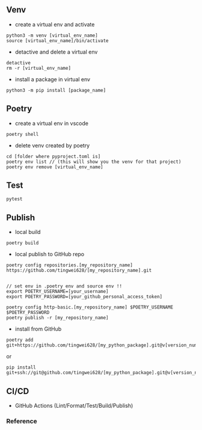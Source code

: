 ## Venv

- create a virtual env and activate
```
python3 -m venv [virtual_env_name]
source [virtual_env_name]/bin/activate

```

- detactive and delete a virtual env

```
detactive
rm -r [virtual_env_name]
```

- install a package in virtual env
```
python3 -m pip install [package_name]
```

## Poetry

- create a virtual env in vscode 
```
poetry shell
```

- delete venv created by poetry
```
cd [folder where pyproject.toml is]
poetry env list // (this will show you the venv for that project)
poetry env remove [virtual_env_name]
```


## Test

```
pytest
```

## Publish

- local build 
```
poetry build
```
- local publish to GitHub repo
```
poetry config repositories.[my_repository_name] https://github.com/tingwei628/[my_repository_name].git


// set env in .poetry env and source env !!
export POETRY_USERNAME=[your_username]
export POETRY_PASSWORD=[your_github_personal_access_token]

poetry config http-basic.[my_repository_name] $POETRY_USERNAME $POETRY_PASSWORD
poetry publish -r [my_repository_name]
```

- install from GitHub
```
poetry add git+https://github.com/tingwei628/[my_python_package].git@v[version_number]
```
or
```
pip install git+ssh://git@github.com/tingwei628/[my_python_package].git@v[version_number]
```

## CI/CD
- GitHub Actions (Lint/Format/Test/Build/Publish)


### Reference


